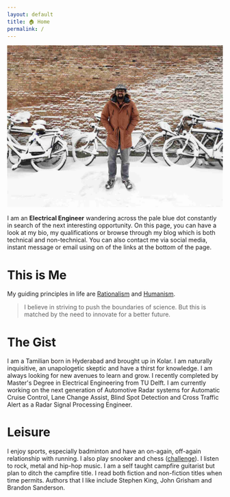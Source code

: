 ```yaml
---
layout: default
title: 🏠 Home
permalink: /
---
```


<img src="/home/profile.jpg" alt="Profile">

I am an **Electrical Engineer** wandering across the pale blue dot constantly in search of the next interesting opportunity. On this page, you can have a look at my bio, my qualifications or browse through my blog which is both technical and non-technical. You can also contact me via social media, instant message or email using on of the links at the bottom of the page.

# This is Me

My guiding principles in life are [Rationalism](https://en.wikipedia.org/wiki/Rationalism) and [Humanism](https://en.wikipedia.org/wiki/Humanism).


> I believe in striving to push the boundaries of science. But this is matched by the need to innovate for a better future.

# The Gist

I am a Tamilian born in Hyderabad and brought up in Kolar. I am naturally inquisitive, an unapologetic skeptic and have a thirst for knowledge. I am always looking for new avenues to learn and grow. I recently completed by Master's Degree in Electrical Engineering from TU Delft. I am currently working on the next generation of Automotive Radar systems for Automatic Cruise Control, Lane Change Assist, Blind Spot Detection and Cross Traffic Alert as a Radar Signal Processing Engineer.

# Leisure

I enjoy sports, especially badminton and have an on-again, off-again relationship with running. I also play snooker and chess ([challenge](https://www.chess.com/member/mrkaranj)). I listen to rock, metal and hip-hop music. I am a self taught campfire guitarist but plan to ditch the campfire title. I read both fiction and non-fiction titles when time permits. Authors that I like include Stephen King, John Grisham and Brandon Sanderson.